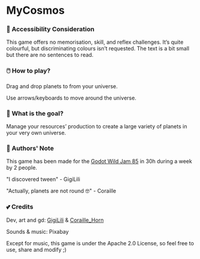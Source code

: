 # MyCosmos

### 📝 Accessibility Consideration

This game offers no memorisation, skill, and reflex challenges. It’s quite colourful, but discriminating colours isn’t requested. The text is a bit small but there are no sentences to read.
### 🖱️ How to play?

Drag and drop planets to from your universe.

Use arrows/keyboards to move around the universe.
### 🎯 What is the goal?

Manage your resources’ production to create a large variety of planets in your very own universe.
### 📝 Authors' Note

This game has been made for the [Godot Wild Jam 85](https://itch.io/jam/godot-wild-jam-85/rate/3896001) in 30h during a week by 2 people.

"I discovered tween" - GigiLili 

"Actually, planets are not round 🤓" - Coraille
### 💕 Credits

Dev, art and gd: [GigiLili](https://mariegigilili.itch.io/) & [Coraille_Horn](https://coraille-horn.itch.io/)

Sounds & music: Pixabay

Except for music, this game is under the Apache 2.0 License, so feel free to use, share and modify ;)
